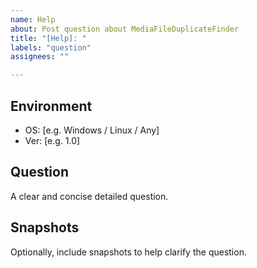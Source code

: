 ```yaml
---
name: Help
about: Post question about MediaFileDuplicateFinder
title: "[Help]: "
labels: "question"
assignees: ""

---
```


## Environment
 - OS: [e.g. Windows / Linux / Any]
 - Ver: [e.g. 1.0]


## Question
A clear and concise detailed question.


## Snapshots
Optionally, include snapshots to help clarify the question.